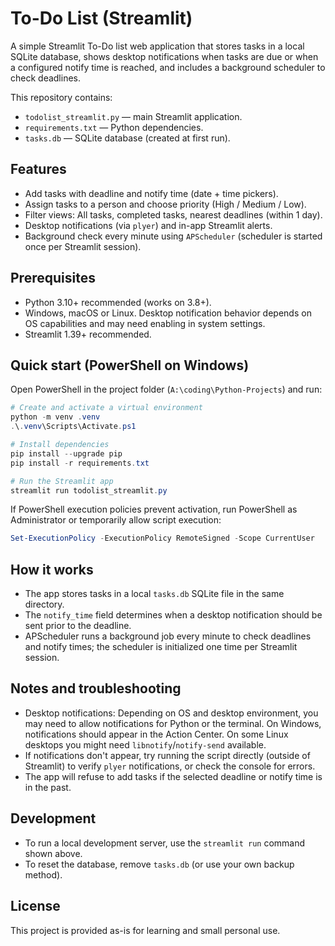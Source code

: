 # To-Do List (Streamlit)

A simple Streamlit To-Do list web application that stores tasks in a local SQLite database, shows desktop notifications when tasks are due or when a configured notify time is reached, and includes a background scheduler to check deadlines.

This repository contains:

- `todolist_streamlit.py` — main Streamlit application.
- `requirements.txt` — Python dependencies.
- `tasks.db` — SQLite database (created at first run).

## Features

- Add tasks with deadline and notify time (date + time pickers).
- Assign tasks to a person and choose priority (High / Medium / Low).
- Filter views: All tasks, completed tasks, nearest deadlines (within 1 day).
- Desktop notifications (via `plyer`) and in-app Streamlit alerts.
- Background check every minute using `APScheduler` (scheduler is started once per Streamlit session).

## Prerequisites

- Python 3.10+ recommended (works on 3.8+).
- Windows, macOS or Linux. Desktop notification behavior depends on OS capabilities and may need enabling in system settings.
- Streamlit 1.39+ recommended.

## Quick start (PowerShell on Windows)

Open PowerShell in the project folder (`A:\coding\Python-Projects`) and run:

```powershell
# Create and activate a virtual environment
python -m venv .venv
.\.venv\Scripts\Activate.ps1

# Install dependencies
pip install --upgrade pip
pip install -r requirements.txt

# Run the Streamlit app
streamlit run todolist_streamlit.py
```

If PowerShell execution policies prevent activation, run PowerShell as Administrator or temporarily allow script execution:

```powershell
Set-ExecutionPolicy -ExecutionPolicy RemoteSigned -Scope CurrentUser
```

## How it works

- The app stores tasks in a local `tasks.db` SQLite file in the same directory.
- The `notify_time` field determines when a desktop notification should be sent prior to the deadline.
- APScheduler runs a background job every minute to check deadlines and notify times; the scheduler is initialized one time per Streamlit session.

## Notes and troubleshooting

- Desktop notifications: Depending on OS and desktop environment, you may need to allow notifications for Python or the terminal. On Windows, notifications should appear in the Action Center. On some Linux desktops you might need `libnotify`/`notify-send` available.
- If notifications don't appear, try running the script directly (outside of Streamlit) to verify `plyer` notifications, or check the console for errors.
- The app will refuse to add tasks if the selected deadline or notify time is in the past.

## Development

- To run a local development server, use the `streamlit run` command shown above.
- To reset the database, remove `tasks.db` (or use your own backup method).

## License

This project is provided as-is for learning and small personal use.
